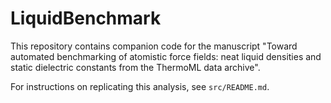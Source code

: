 LiquidBenchmark
===============

This repository contains companion code for the manuscript "Toward automated benchmarking of atomistic force fields: neat liquid densities and static dielectric constants from the ThermoML data archive".  

For instructions on replicating this analysis, see `src/README.md`.  
